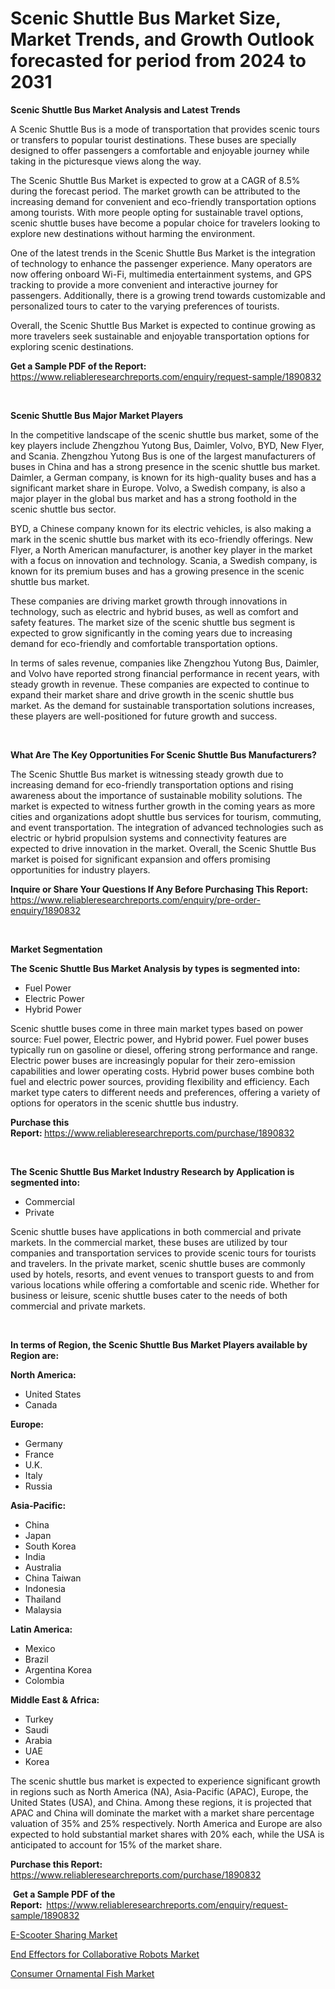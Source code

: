 <p><h1>Scenic Shuttle Bus Market Size, Market Trends, and Growth Outlook forecasted for period from 2024 to 2031</h1></p><p><strong>Scenic Shuttle Bus Market Analysis and Latest Trends</strong></p>
<p><p>A Scenic Shuttle Bus is a mode of transportation that provides scenic tours or transfers to popular tourist destinations. These buses are specially designed to offer passengers a comfortable and enjoyable journey while taking in the picturesque views along the way.</p><p>The Scenic Shuttle Bus Market is expected to grow at a CAGR of 8.5% during the forecast period. The market growth can be attributed to the increasing demand for convenient and eco-friendly transportation options among tourists. With more people opting for sustainable travel options, scenic shuttle buses have become a popular choice for travelers looking to explore new destinations without harming the environment.</p><p>One of the latest trends in the Scenic Shuttle Bus Market is the integration of technology to enhance the passenger experience. Many operators are now offering onboard Wi-Fi, multimedia entertainment systems, and GPS tracking to provide a more convenient and interactive journey for passengers. Additionally, there is a growing trend towards customizable and personalized tours to cater to the varying preferences of tourists.</p><p>Overall, the Scenic Shuttle Bus Market is expected to continue growing as more travelers seek sustainable and enjoyable transportation options for exploring scenic destinations.</p></p>
<p><strong>Get a Sample PDF of the Report:&nbsp;</strong> <a href="https://www.reliableresearchreports.com/enquiry/request-sample/1890832">https://www.reliableresearchreports.com/enquiry/request-sample/1890832</a></p>
<p>&nbsp;</p>
<p><strong>Scenic Shuttle Bus Major Market Players</strong></p>
<p><p>In the competitive landscape of the scenic shuttle bus market, some of the key players include Zhengzhou Yutong Bus, Daimler, Volvo, BYD, New Flyer, and Scania. Zhengzhou Yutong Bus is one of the largest manufacturers of buses in China and has a strong presence in the scenic shuttle bus market. Daimler, a German company, is known for its high-quality buses and has a significant market share in Europe. Volvo, a Swedish company, is also a major player in the global bus market and has a strong foothold in the scenic shuttle bus sector.</p><p>BYD, a Chinese company known for its electric vehicles, is also making a mark in the scenic shuttle bus market with its eco-friendly offerings. New Flyer, a North American manufacturer, is another key player in the market with a focus on innovation and technology. Scania, a Swedish company, is known for its premium buses and has a growing presence in the scenic shuttle bus market.</p><p>These companies are driving market growth through innovations in technology, such as electric and hybrid buses, as well as comfort and safety features. The market size of the scenic shuttle bus segment is expected to grow significantly in the coming years due to increasing demand for eco-friendly and comfortable transportation options.</p><p>In terms of sales revenue, companies like Zhengzhou Yutong Bus, Daimler, and Volvo have reported strong financial performance in recent years, with steady growth in revenue. These companies are expected to continue to expand their market share and drive growth in the scenic shuttle bus market. As the demand for sustainable transportation solutions increases, these players are well-positioned for future growth and success.</p></p>
<p>&nbsp;</p>
<p><strong>What Are The Key Opportunities For Scenic Shuttle Bus Manufacturers?</strong></p>
<p><p>The Scenic Shuttle Bus market is witnessing steady growth due to increasing demand for eco-friendly transportation options and rising awareness about the importance of sustainable mobility solutions. The market is expected to witness further growth in the coming years as more cities and organizations adopt shuttle bus services for tourism, commuting, and event transportation. The integration of advanced technologies such as electric or hybrid propulsion systems and connectivity features are expected to drive innovation in the market. Overall, the Scenic Shuttle Bus market is poised for significant expansion and offers promising opportunities for industry players.</p></p>
<p><strong>Inquire or Share Your Questions If Any Before Purchasing This Report:</strong> <a href="https://www.reliableresearchreports.com/enquiry/pre-order-enquiry/1890832">https://www.reliableresearchreports.com/enquiry/pre-order-enquiry/1890832</a></p>
<p>&nbsp;</p>
<p><strong>Market Segmentation</strong></p>
<p><strong>The Scenic Shuttle Bus Market Analysis by types is segmented into:</strong></p>
<p><ul><li>Fuel Power</li><li>Electric Power</li><li>Hybrid Power</li></ul></p>
<p><p>Scenic shuttle buses come in three main market types based on power source: Fuel power, Electric power, and Hybrid power. Fuel power buses typically run on gasoline or diesel, offering strong performance and range. Electric power buses are increasingly popular for their zero-emission capabilities and lower operating costs. Hybrid power buses combine both fuel and electric power sources, providing flexibility and efficiency. Each market type caters to different needs and preferences, offering a variety of options for operators in the scenic shuttle bus industry.</p></p>
<p><strong>Purchase this Report:&nbsp;</strong><a href="https://www.reliableresearchreports.com/purchase/1890832">https://www.reliableresearchreports.com/purchase/1890832</a></p>
<p>&nbsp;</p>
<p><strong>The Scenic Shuttle Bus Market Industry Research by Application is segmented into:</strong></p>
<p><ul><li>Commercial</li><li>Private</li></ul></p>
<p><p>Scenic shuttle buses have applications in both commercial and private markets. In the commercial market, these buses are utilized by tour companies and transportation services to provide scenic tours for tourists and travelers. In the private market, scenic shuttle buses are commonly used by hotels, resorts, and event venues to transport guests to and from various locations while offering a comfortable and scenic ride. Whether for business or leisure, scenic shuttle buses cater to the needs of both commercial and private markets.</p></p>
<p>&nbsp;</p>
<p><strong>In terms of Region, the Scenic Shuttle Bus Market Players available by Region are:</strong></p>
<p>
    <p> <strong> North America: </strong>
        <ul>
            <li>United States</li>
            <li>Canada</li>
        </ul>
        </p> 
    <p> <strong> Europe: </strong>
        <ul>
            <li>Germany</li>
            <li>France</li>
            <li>U.K.</li>
            <li>Italy</li>
            <li>Russia</li>
        </ul>
        </p> 
    <p> <strong> Asia-Pacific: </strong>
        <ul>
            <li>China</li>
            <li>Japan</li>
            <li>South Korea</li>
            <li>India</li>
            <li>Australia</li>
            <li>China Taiwan</li>
            <li>Indonesia</li>
            <li>Thailand</li>
            <li>Malaysia</li>
        </ul>
        </p> 
    <p> <strong> Latin America: </strong>
        <ul>
            <li>Mexico</li>
            <li>Brazil</li>
            <li>Argentina Korea</li>
            <li>Colombia</li>
        </ul>
        </p> 
    <p> <strong> Middle East & Africa: </strong>
        <ul>
            <li>Turkey</li>
            <li>Saudi</li>
            <li>Arabia</li>
            <li>UAE</li>
            <li>Korea</li>
        </ul>
    </p>
    </p>
<p><p>The scenic shuttle bus market is expected to experience significant growth in regions such as North America (NA), Asia-Pacific (APAC), Europe, the United States (USA), and China. Among these regions, it is projected that APAC and China will dominate the market with a market share percentage valuation of 35% and 25% respectively. North America and Europe are also expected to hold substantial market shares with 20% each, while the USA is anticipated to account for 15% of the market share.</p></p>
<p><strong>Purchase this Report: </strong><a href="https://www.reliableresearchreports.com/purchase/1890832">https://www.reliableresearchreports.com/purchase/1890832</a></p>
<p>&nbsp;<strong>Get a Sample PDF of the Report:&nbsp;&nbsp;</strong><a href="https://www.reliableresearchreports.com/enquiry/request-sample/1890832">https://www.reliableresearchreports.com/enquiry/request-sample/1890832</a></p>
<p><strong></strong></p>
<p><p><a href="https://view.publitas.com/reportprime-1/e-scooter-sharing-market-size-growing-and-forecasted-for-period-from-2023-2030-and-provides-complete-market-analysis-of-this-market/">E-Scooter Sharing Market</a></p><p><a href="https://view.publitas.com/reportprime-1/end-effectors-for-collaborative-robots-market-research-report-unlocks-analysis-on-the-market-financial-status-market-size-and-market-revenue-upto-2030/">End Effectors for Collaborative Robots Market</a></p><p><a href="https://view.publitas.com/reportprime-1/consumer-ornamental-fish-market-size-2023-2030-global-industrial-analysis-key-geographical-regions-market-share-top-key-players-product-types-and-forecast-research-report/">Consumer Ornamental Fish Market</a></p></p>